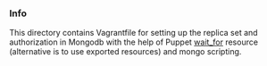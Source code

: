### Info

This directory contains Vagrantfile for setting up the replica set and authorization in Mongodb with the help of Puppet [wait_for](https://forge.puppet.com/basti1302/wait_for) resource (alternative is to use exported resources) and mongo scripting.

